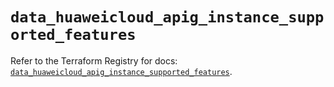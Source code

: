 # `data_huaweicloud_apig_instance_supported_features`

Refer to the Terraform Registry for docs: [`data_huaweicloud_apig_instance_supported_features`](https://registry.terraform.io/providers/huaweicloud/huaweicloud/1.71.1/docs/data-sources/apig_instance_supported_features).
